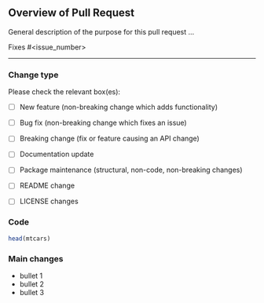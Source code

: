 
## Overview of Pull Request

General description of the purpose for this pull request ...

Fixes #<issue_number>

---

### Change type
Please check the relevant box(es):

- [ ] New feature (non-breaking change which adds functionality)
- [ ] Bug fix (non-breaking change which fixes an issue)
- [ ] Breaking change (fix or feature causing an API change)
- [ ] Documentation update
- [ ] Package maintenance (structural, non-code, non-breaking changes)
- [ ] README change
- [ ] LICENSE changes


### Code

```r
head(mtcars)
```


### Main changes

- bullet 1
- bullet 2
- bullet 3

